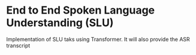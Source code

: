# End to End Spoken Language Understanding (SLU)
Implementation of SLU taks using Transformer. It will also provide the ASR transcript
